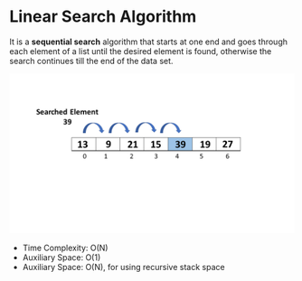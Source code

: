 # Linear Search Algorithm

It is a **sequential search** algorithm that starts at one end and goes through each element of a list until the desired element is found, otherwise the search continues till the end of the data set.

![Linear Search](../../_asset_/Linear-Search.png)

- Time Complexity: O(N)
- Auxiliary Space: O(1)
- Auxiliary Space: O(N), for using recursive stack space
